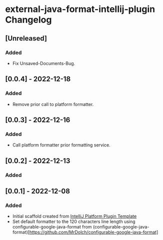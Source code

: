 <!-- Keep a Changelog guide -> https://keepachangelog.com -->

# external-java-format-intellij-plugin Changelog

## [Unreleased]

### Added

- Fix Unsaved-Documents-Bug.

## [0.0.4] - 2022-12-18

### Added

- Remove prior call to platform formatter.

## [0.0.3] - 2022-12-16

### Added

- Call platform formatter prior formatting service.

## [0.0.2] - 2022-12-13

### Added

## [0.0.1] - 2022-12-08

### Added

- Initial scaffold created
  from [IntelliJ Platform Plugin Template](https://github.com/JetBrains/intellij-platform-plugin-template)
- Set default formatter to the 120 characters line length using configurable-google-java-format
  from (configurable-google-java-format)[https://github.com/MrDolch/configurable-google-java-format]